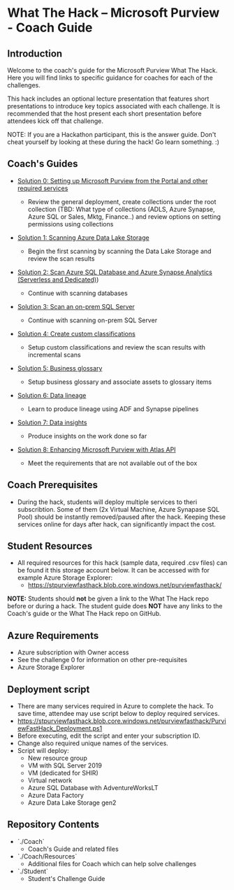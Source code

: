 # What The Hack – Microsoft Purview - Coach Guide

## Introduction

Welcome to the coach's guide for the Microsoft Purview What The Hack. Here you will find links to specific guidance for coaches for each of the challenges.

This hack includes an optional lecture presentation that features short presentations to introduce key topics associated with each challenge. It is recommended that the host present each short presentation before attendees kick off that challenge.

NOTE: If you are a Hackathon participant, this is the answer guide. Don't cheat yourself by looking at these during the hack! Go learn something. :)

## Coach's Guides 

- [Solution 0: Setting up Microsoft Purview from the Portal and other required services](./Solution0.md)

	 - Review the general deployment, create collections under the root collection (TBD: What type of collections (ADLS, Azure Synapse, Azure SQL or Sales, Mktg, Finance..) and review options on setting permissions using collections 
- [Solution 1: Scanning Azure Data Lake Storage](./Solution1.md)

	 - Begin the first scanning by scanning the Data Lake Storage and review the scan results 
- [Solution 2: Scan Azure SQL Database and Azure Synapse Analytics (Serverless and Dedicated)](./Solution2.md)) 

	 - Continue with scanning databases 
- [Solution 3: Scan an on-prem SQL Server](./Solution3.md)

	 - Continue with scanning on-prem SQL Server 
- [Solution 4: Create custom classifications](./Solution4.md)

	 - Setup custom classifications and review the scan results with incremental scans 
- [Solution 5: Business glossary](./Solution5.md)

	 - Setup business glossary and associate assets to glossary items 
- [Solution 6: Data lineage](./Solution6.md)

	 - Learn to produce lineage using ADF and Synapse pipelines 
- [Solution 7: Data insights](./Solution7.md)

	 - Produce insights on the work done so far 
- [Solution 8: Enhancing Microsoft Purview with Atlas API](./Solution8.md)

	 - Meet the requirements that are not available out of the box 
  
## Coach Prerequisites
- During the hack, students will deploy multiple services to theri subscribtion. Some of them (2x Virtual Machine, Azure Synapase SQL Pool) should be instantly removed/paused after the hack. Keeping these services online for days after hack, can significantly impact the cost.

## Student Resources
- All required resources for this hack (sample data, required .csv files) can be found it this storage account below. It can be accessed with for example Azure Storage Explorer:
    - https://stpurviewfasthack.blob.core.windows.net/purviewfasthack/

**NOTE:** Students should **not** be given a link to the What The Hack repo before or during a hack. The student guide does **NOT** have any links to the Coach's guide or the What The Hack repo on GitHub.  

## Azure Requirements

- Azure subscription with Owner access 
- See the challenge 0 for information on other pre-requisites 
- Azure Storage Explorer

## Deployment script 

- There are many services required in Azure to complete the hack. To save time, attendee may use script below to deploy required services. 
- https://stpurviewfasthack.blob.core.windows.net/purviewfasthack/PurviewFastHack_Deployment.ps1  
- Before executing, edit the script and enter your subscription ID. 
- Change also required unique names of the services. 
- Script will deploy: 
  - New resource group 
  - VM with SQL Server 2019 
  - VM (dedicated for SHIR) 
  - Virtual network 
  - Azure SQL Database with AdventureWorksLT 
  - Azure Data Factory 
  - Azure Data Lake Storage gen2 


## Repository Contents

- \`./Coach\`
  - Coach's Guide and related files
- \`./Coach/Resources\`
  - Additional files for Coach which can help solve challenges
- \`./Student\`
  - Student's Challenge Guide


